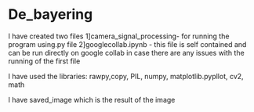 # De_bayering

I have created two files
1]camera_signal_processing- for running the program using.py file
2]googlecollab.ipynb - this file is self contained and can be run directly on google collab in case there are any issues with the running of the first file

I have used the libraries:
rawpy,copy, PIL, numpy, matplotlib.pypllot, cv2, math

I have saved_image which is the result of the image
